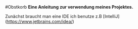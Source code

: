 #Obstkorb
__Eine Anleitung zur verwendung meines Projektes.__

Zunächst braucht man eine IDE ich benutze z.B [IntelliJ] (https://www.jetbrains.com/idea/)
